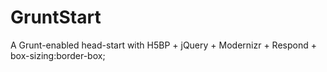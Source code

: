 GruntStart
==========

A Grunt-enabled head-start with H5BP + jQuery + Modernizr + Respond + box-sizing:border-box;